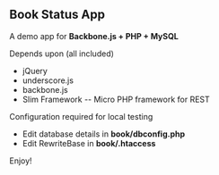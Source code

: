 Book Status App
---------------

A demo app for **Backbone.js + PHP + MySQL**

Depends upon (all included)
 - jQuery
 - underscore.js
 - backbone.js
 - Slim Framework -- Micro PHP framework for REST

Configuration required for local testing
 - Edit database details in **book/dbconfig.php**
 - Edit RewriteBase in **book/.htaccess**

Enjoy!
